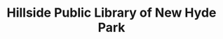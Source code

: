 ---
layout: repo
title: "Hillside Public Library of New Hyde Park"
id: 21149
permalink: repos/21149/
---